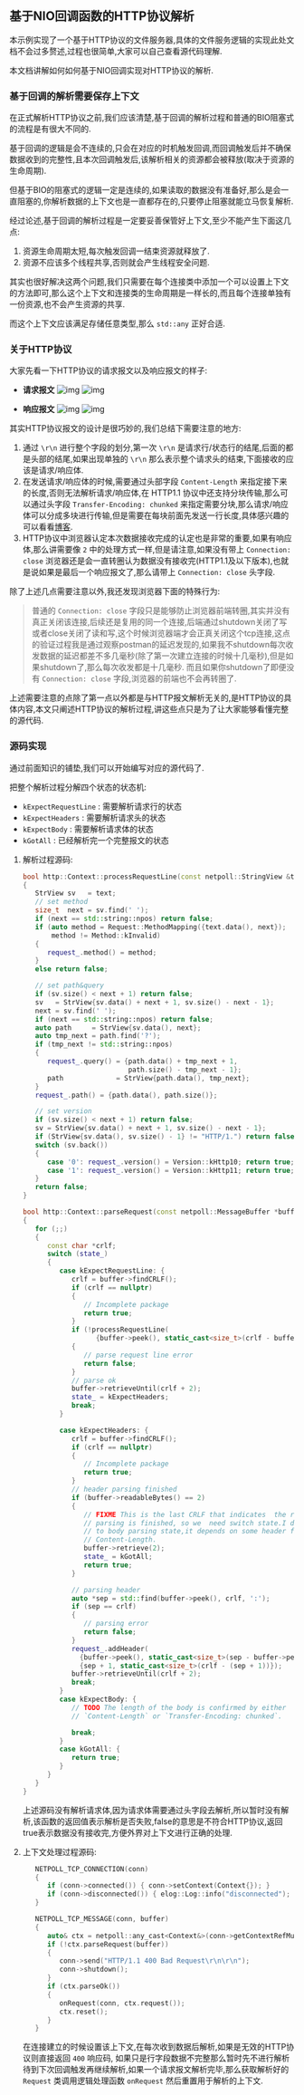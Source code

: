 ## 基于NIO回调函数的HTTP协议解析

本示例实现了一个基于HTTP协议的文件服务器,具体的文件服务逻辑的实现此处文档不会过多赘述,过程也很简单,大家可以自己查看源代码理解.

本文档讲解如何如何基于NIO回调实现对HTTP协议的解析.

### 基于回调的解析需要保存上下文

在正式解析HTTP协议之前,我们应该清楚,基于回调的解析过程和普通的BIO阻塞式的流程是有很大不同的.

基于回调的逻辑是会不连续的,只会在对应的时机触发回调,而回调触发后并不确保数据收到的完整性,且本次回调触发后,该解析相关的资源都会被释放(取决于资源的生命周期).

但基于BIO的阻塞式的逻辑一定是连续的,如果读取的数据没有准备好,那么是会一直阻塞的,你解析数据的上下文也是一直都存在的,只要停止阻塞就能立马恢复解析.

经过论述,基于回调的解析过程是一定要妥善保管好上下文,至少不能产生下面这几点:

1. 资源生命周期太短,每次触发回调一结束资源就释放了.
2. 资源不应该多个线程共享,否则就会产生线程安全问题.

其实也很好解决这两个问题,我们只需要在每个连接类中添加一个可以设置上下文的方法即可,那么这个上下文和连接类的生命周期是一样长的,而且每个连接单独有一份资源,也不会产生资源的共享.

而这个上下文应该满足存储任意类型,那么 `std::any` 正好合适.

### 关于HTTP协议

大家先看一下HTTP协议的请求报文以及响应报文的样子:

* **请求报文**
  ![img](../../.github/img/http1.png)
  ![img](../../.github/img/http3.png)

* **响应报文**
  ![img](../../.github/img/http2.png)
  ![img](../../.github/img/http4.png)



其实HTTP协议报文的设计是很巧妙的,我们总结下需要注意的地方:

1. 通过 `\r\n` 进行整个字段的划分,第一次 `\r\n` 是请求行/状态行的结尾,后面的都是头部的结尾,如果出现单独的 `\r\n` 那么表示整个请求头的结束,下面接收的应该是请求/响应体.
2. 在发送请求/响应体的时候,需要通过头部字段 `Content-Length` 来指定接下来的长度,否则无法解析请求/响应体,在 HTTP1.1 协议中还支持分块传输,那么可以通过头字段 `Transfer-Encoding: chunked` 来指定需要分块,那么请求/响应体可以分成多块进行传输,但是需要在每块前面先发送一行长度,具体感兴趣的可以看看[博客](https://www.dazhuanlan.com/klovers/topics/1373979).
3. HTTP协议中浏览器认定本次数据接收完成的认定也是非常的重要,如果有响应体,那么讲需要像 `2` 中的处理方式一样,但是请注意,如果没有带上 `Connection: close` 浏览器还是会一直转圈认为数据没有接收完(HTTP1.1及以下版本),也就是说如果是最后一个响应报文了,那么请带上 `Connection: close` 头字段.

除了上述几点需要注意以外,我还发现浏览器下面的特殊行为:

> 普通的 `Connection: close`  字段只是能够防止浏览器前端转圈,其实并没有真正关闭该连接,后续还是复用的同一个连接,后端通过shutdown关闭了写或者close关闭了读和写,这个时候浏览器端才会正真关闭这个tcp连接,这点的验证过程我是通过观察postman的延迟发现的,如果我不shutdown每次收发数据的延迟都差不多几毫秒(除了第一次建立连接的时候十几毫秒),但是如果shutdown了,那么每次收发都是十几毫秒. 而且如果你shutdown了即便没有 `Connection: close` 字段,浏览器的前端也不会再转圈了.

上述需要注意的点除了第一点以外都是与HTTP报文解析无关的,是HTTP协议的具体内容,本文只阐述HTTP协议的解析过程,讲这些点只是为了让大家能够看懂完整的源代码.

### 源码实现

通过前面知识的铺垫,我们可以开始编写对应的源代码了.

把整个解析过程分解四个状态的状态机:

* `kExpectRequestLine` : 需要解析请求行的状态
* `kExpectHeaders` : 需要解析请求头的状态
* `kExpectBody` : 需要解析请求体的状态
* `kGotAll` : 已经解析完一个完整报文的状态

1. 解析过程源码:

   ```cpp
   bool http::Context::processRequestLine(const netpoll::StringView &text)
   {
      StrView sv   = text;
      // set method
      size_t  next = sv.find(' ');
      if (next == std::string::npos) return false;
      if (auto method = Request::MethodMapping({text.data(), next});
          method != Method::kInvalid)
      {
         request_.method() = method;
      }
      else return false;
   
      // set path&query
      if (sv.size() < next + 1) return false;
      sv   = StrView{sv.data() + next + 1, sv.size() - next - 1};
      next = sv.find(' ');
      if (next == std::string::npos) return false;
      auto path     = StrView{sv.data(), next};
      auto tmp_next = path.find('?');
      if (tmp_next != std::string::npos)
      {
         request_.query() = {path.data() + tmp_next + 1,
                             path.size() - tmp_next - 1};
         path             = StrView{path.data(), tmp_next};
      }
      request_.path() = {path.data(), path.size()};
   
      // set version
      if (sv.size() < next + 1) return false;
      sv = StrView{sv.data() + next + 1, sv.size() - next - 1};
      if (StrView{sv.data(), sv.size() - 1} != "HTTP/1.") return false;
      switch (sv.back())
      {
         case '0': request_.version() = Version::kHttp10; return true;
         case '1': request_.version() = Version::kHttp11; return true;
      }
      return false;
   }
   
   bool http::Context::parseRequest(const netpoll::MessageBuffer *buffer)
   {
      for (;;)
      {
         const char *crlf;
         switch (state_)
         {
            case kExpectRequestLine: {
               crlf = buffer->findCRLF();
               if (crlf == nullptr)
               {
                  // Incomplete package
                  return true;
               }
               if (!processRequestLine(
                     {buffer->peek(), static_cast<size_t>(crlf - buffer->peek())}))
               {
                  // parse request line error
                  return false;
               }
               // parse ok
               buffer->retrieveUntil(crlf + 2);
               state_ = kExpectHeaders;
               break;
            }
   
            case kExpectHeaders: {
               crlf = buffer->findCRLF();
               if (crlf == nullptr)
               {
                  // Incomplete package
                  return true;
               }
               // header parsing finished
               if (buffer->readableBytes() == 2)
               {
                  // FIXME This is the last CRLF that indicates  the request header
                  // parsing is finished, so we  need switch state.I don't switch
                  // to body parsing state,it depends on some header field like
                  // Content-Length.
                  buffer->retrieve(2);
                  state_ = kGotAll;
                  return true;
               }
   
               // parsing header
               auto *sep = std::find(buffer->peek(), crlf, ':');
               if (sep == crlf)
               {
                  // parsing error
                  return false;
               }
               request_.addHeader(
                 {buffer->peek(), static_cast<size_t>(sep - buffer->peek())},
                 {sep + 1, static_cast<size_t>(crlf - (sep + 1))});
               buffer->retrieveUntil(crlf + 2);
               break;
            }
            case kExpectBody: {
               // TODO The length of the body is confirmed by either
               // `Content-Length` or `Transfer-Encoding: chunked`.
   
               break;
            }
            case kGotAll: {
               return true;
            }
         }
      }
   }
   ```

   上述源码没有解析请求体,因为请求体需要通过头字段去解析,所以暂时没有解析,该函数的返回值表示解析是否失败,false的意思是不符合HTTP协议,返回true表示数据没有接收完,方便外界对上下文进行正确的处理.

2. 上下文处理过程源码:

   ```cpp
      NETPOLL_TCP_CONNECTION(conn)
      {
         if (conn->connected()) { conn->setContext(Context{}); }
         if (conn->disconnected()) { elog::Log::info("disconnected"); }
      }
   
      NETPOLL_TCP_MESSAGE(conn, buffer)
      {
         auto& ctx = netpoll::any_cast<Context&>(conn->getContextRefMut());
         if (!ctx.parseRequest(buffer))
         {
            conn->send("HTTP/1.1 400 Bad Request\r\n\r\n");
            conn->shutdown();
         }
         if (ctx.parseOk())
         {
            onRequest(conn, ctx.request());
            ctx.reset();
         }
      }
   ```

   在连接建立的时候设置该上下文,在每次收到数据后解析,如果是无效的HTTP协议则直接返回 `400` 响应码, 如果只是行字段数据不完整那么暂时先不进行解析待到下次回调触发再继续解析,如果一个请求报文解析完毕,那么获取解析好的 `Request` 类调用逻辑处理函数 `onRequest` 然后重置用于解析的上下文.



